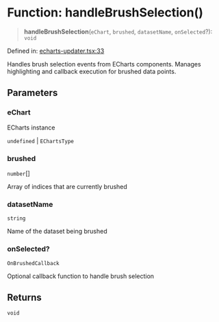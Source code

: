 # Function: handleBrushSelection()

> **handleBrushSelection**(`eChart`, `brushed`, `datasetName`, `onSelected`?): `void`

Defined in: [echarts-updater.tsx:33](https://github.com/GeoDaCenter/openassistant/blob/a5eebdb32e6bf1b6b4eedf634485568edcefaa57/packages/echarts/src/echarts-updater.tsx#L33)

Handles brush selection events from ECharts components.
Manages highlighting and callback execution for brushed data points.

## Parameters

### eChart

ECharts instance

`undefined` | `EChartsType`

### brushed

`number`[]

Array of indices that are currently brushed

### datasetName

`string`

Name of the dataset being brushed

### onSelected?

`OnBrushedCallback`

Optional callback function to handle brush selection

## Returns

`void`
